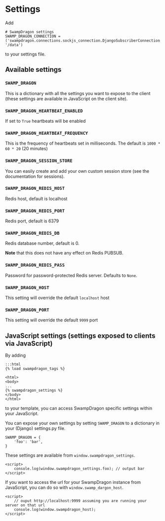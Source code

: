 # Settings

Add 

    # SwampDragon settings
    SWAMP_DRAGON_CONNECTION = ('swampdragon.connections.sockjs_connection.DjangoSubscriberConnection', '/data')

to your settings file.


## Available settings

### ```SWAMP_DRAGON```

This is a dictionary with all the settings you want to expose to the client (these settings are available in JavaScript on the client site).


### ```SWAMP_DRAGON_HEARTBEAT_ENABLED```

If set to ```True``` heartbeats will be enabled


### ```SWAMP_DRAGON_HEARTBEAT_FREQUENCY```

This is the frequency of heartbeats set in milliseconds.
The default is ```1000 * 60 * 20``` (20 minutes)


### ```SWAMP_DRAGON_SESSION_STORE```

You can easily create and add your own custom session store (see the documentation for sessions).


### ```SWAMP_DRAGON_REDIS_HOST```

Redis host, default is localhost


### ```SWAMP_DRAGON_REDIS_PORT```

Redis port, default is 6379


### ```SWAMP_DRAGON_REDIS_DB```

Redis database number, default is 0.

**Note** that this does not have any effect on Redis PUBSUB.


### ```SWAMP_DRAGON_REDIS_PASS```

Password for password-protected Redis server. Defaults to `None`.


### ```SWAMP_DRAGON_HOST```

This setting will override the default `localhost` host


### ```SWAMP_DRAGON_PORT```

This setting will override the default `9999` port


## JavaScript settings (settings exposed to clients via JavaScript)

By adding

    :::html
    {% load swampdragon_tags %}

    <html>
    <body>
    ...
    {% swampdragon_settings %}
    </body>
    </html>

to your template, you can access SwampDragon specific settings within your JavaScript.

You can expose your own settings by setting ```SWAMP_DRAGON``` to a dictionary in your (Django) settings.py file.

    SWAMP_DRAGON = {
        'foo': 'bar',
    }

These settings are available  from ```window.swampdragon_settings```.

    <script>
        console.log(window.swampdragon_settings.foo); // output bar
    </script>

If you want to access the url for your SwampDragon instance from JavaScript, you can do so with ```window.swamp_dargon_host```.

    <script>
        // ouput http://localhost:9999 assuming you are running your server on that url
        console.log(window.swampdragon_host); 
    </script>
